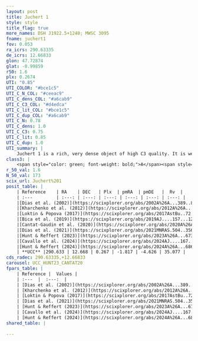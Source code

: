 ```yaml
---
layout: post
title: Juchert 1
style: style
title_flag: true
more_names: DSH J1922.5+1240; MWSC 3095
fname: juchert1
fov: 0.053
ra_icrs: 290.63335
de_icrs: 12.66833
glon: 47.72874
glat: -0.99859
r50: 1.6
plx: 0.2674
UTI: "0.85"
UTI_COLOR: "#bce1c5"
UTI_C_N_COL: "#ceeac9"
UTI_C_dens_COL: "#a6cab9"
UTI_C_C3_COL: "#d4edca"
UTI_C_lit_COL: "#bce1c5"
UTI_C_dup_COL: "#a6cab9"
UTI_C_N: 0.78
UTI_C_dens: 1.0
UTI_C_C3: 0.75
UTI_C_lit: 0.85
UTI_C_dup: 1.0
UTI_summary: |
    Juchert 1 is a rich, very dense object of high C3 quality. It is well-studied in the literature.
class3: |
    <span style="color: green; font-weight: bold;">A</span><span style="color: #FFC300; font-weight: bold;">B</span>
r_50_val: 1.6
N_50_val: 173
scix_url: Juchert%201
posit_table: |
    | Reference    | RA    | DEC   | Plx  | pmRA  | pmDE   |  Rv  |
    | :---         | :---: | :---: | :---: | :---: | :---: | :---: |
    |[Dias et al. (2002)](https://scixplorer.org/abs/2002A%26A...389..871D) | 290.633 | 12.667 | -- | 2.59 | 1.79 | -- |
    |[Kharchenko et al. (2012)](https://scixplorer.org/abs/2012A%26A...543A.156K) | 290.64 | 12.667 | -- | -1.26 | -4.89 | -- |
    |[Loktin & Popova (2017)](https://scixplorer.org/abs/2017AstBu..72..257L) | 290.625 | 12.668 | -- | -0.581 | -4.264 | -- |
    |[Bica et al. (2019)](https://scixplorer.org/abs/2019AJ....157...12B) | 290.634 | 12.669 | -- | -- | -- | -- |
    |[Cantat-Gaudin et al. (2020)](https://scixplorer.org/abs/2020A%26A...640A...1C) | 290.629 | 12.667 | 0.232 | -1.777 | -4.609 | -- |
    |[Dias et al. (2021)](https://scixplorer.org/abs/2021MNRAS.504..356D) | 290.628 | 12.665 | 0.214 | -1.768 | -4.614 | 33.342 |
    |[Hunt & Reffert (2023)](https://scixplorer.org/abs/2023A%26A...673A.114H) | 290.636 | 12.67 | 0.254 | -1.831 | -4.615 | 30.597 |
    |[Cavallo et al. (2024)](https://scixplorer.org/abs/2024AJ....167...12C) | 290.634 | 12.665 | 0.26 | -- | -- | -- |
    |[Hunt & Reffert (2024)](https://scixplorer.org/abs/2024A%26A...686A..42H) | 290.636 | 12.67 | 0.254 | -1.831 | -4.615 | 30.597 |
    | **UCC** |290.633 | 12.668 | 0.267 | -1.817 | -4.626 | 35.077 | 
cds_radec: 290.63335,+12.66833
carousel: UCC_HUNT23_CANTAT20
fpars_table: |
    | Reference |  Values |
    | :---  |  :---:  |
    | [Dias et al. (2002)](https://scixplorer.org/abs/2002A%26A...389..871D) | `E(B-V)=1.27, Dist=2623.0, Age=9.1` |
    | [Kharchenko et al. (2012)](https://scixplorer.org/abs/2012A%26A...543A.156K) | `e_bv=1.562, distance=2509, log_age=8.675` |
    | [Loktin & Popova (2017)](https://scixplorer.org/abs/2017AstBu..72..257L) | `E(B-V)=1.006, Dmod=11.815, logt=8.93` |
    | [Dias et al. (2021)](https://scixplorer.org/abs/2021MNRAS.504..356D) | `Av=4.228, Dist=3586, logage=8.59, [Fe/H]=0.286` |
    | [Hunt & Reffert (2023)](https://scixplorer.org/abs/2023A%26A...673A.114H) | `AV50=5.644, diffAV50=2.975, MOD50=12.589, logAge50=7.86` |
    | [Cavallo et al. (2024)](https://scixplorer.org/abs/2024AJ....167...12C) | `AV50=5.23, dMod50=13.21, logAge50=7.3, [Fe/H]50=0.05` |
    | [Hunt & Reffert (2024)](https://scixplorer.org/abs/2024A%26A...686A..42H) | `MassJ=2554.85` |
shared_table: |
    
---
```

